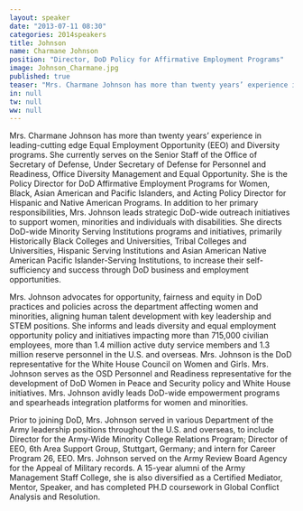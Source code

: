 ```yaml
---
layout: speaker
date: "2013-07-11 08:30"
categories: 2014speakers
title: Johnson
name: Charmane Johnson
position: "Director, DoD Policy for Affirmative Employment Programs"
image: Johnson_Charmane.jpg
published: true
teaser: "Mrs. Charmane Johnson has more than twenty years’ experience in leading-cutting edge Equal Employment Opportunity (EEO) and Diversity programs"
in: null
tw: null
ww: null
---
```

Mrs. Charmane Johnson has more than twenty years’ experience in leading-cutting edge Equal Employment Opportunity (EEO) and Diversity programs.  She currently serves on the Senior Staff of the Office of Secretary of Defense, Under Secretary of Defense for Personnel and Readiness, Office Diversity Management and Equal Opportunity.  She is the Policy Director for DoD Affirmative Employment Programs for Women, Black, Asian American and Pacific Islanders, and Acting Policy Director for Hispanic and Native American Programs.  In addition to her primary responsibilities, Mrs. Johnson leads strategic DoD-wide outreach initiatives to support women, minorities and individuals with disabilities.  She directs DoD-wide Minority Serving Institutions programs and initiatives, primarily Historically Black Colleges and Universities, Tribal Colleges and Universities, Hispanic Serving Institutions and Asian American Native American Pacific Islander-Serving Institutions, to increase their self-sufficiency and success through DoD business and employment opportunities.   

Mrs. Johnson advocates for opportunity, fairness and equity in DoD practices and policies across the department affecting women and minorities, aligning human talent development with key leadership and STEM positions.  She informs and leads diversity and equal employment opportunity policy and initiatives impacting more than 715,000 civilian employees, more than 1.4 million active duty service members and 1.3 million reserve personnel in the U.S. and overseas.  Mrs. Johnson is the DoD representative for the White House Council on Women and Girls.  Mrs. Johnson serves as the OSD Personnel and Readiness representative for the development of DoD Women in Peace and Security policy and White House initiatives.  Mrs. Johnson avidly leads DoD-wide empowerment programs and spearheads integration platforms for women and minorities.  

Prior to joining DoD, Mrs. Johnson served in various Department of the Army leadership positions throughout the U.S. and overseas, to include Director for the Army-Wide Minority College Relations Program; Director of EEO, 6th Area Support Group, Stuttgart, Germany; and intern for Career Program 26, EEO.  Mrs. Johnson served on the Army Review Board Agency for the Appeal of Military records.  A 15-year alumni of the Army Management Staff College, she is also diversified as a Certified Mediator, Mentor, Speaker, and has completed PH.D coursework in Global Conflict Analysis and Resolution.      
